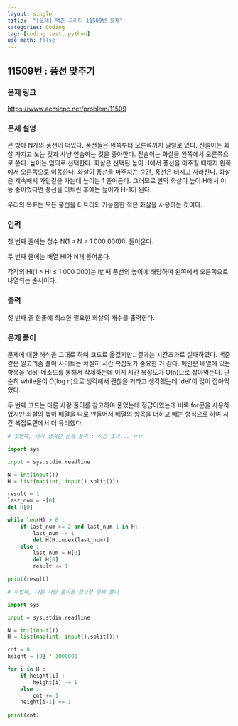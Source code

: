 ```yaml
---
layout: single
title:  "[코테] 백준 그리디 11509번 문제"
categories: Coding
tag: [coding test, python]
use_math: false
---
```


## 11509번 : 풍선 맞추기
### 문제 링크
<https://www.acmicpc.net/problem/11509>

### 문제 설명
큰 방에 N개의 풍선이 떠있다. 풍선들은 왼쪽부터 오른쪽까지 일렬로 있다. 진솔이는 화살 가지고 노는 것과 사냥 연습하는 것을 좋아한다. 진솔이는 화살을 왼쪽에서 오른쪽으로 쏜다. 높이는 임의로 선택한다. 화살은 선택된 높이 H에서 풍선을 마주칠 때까지 왼쪽에서 오른쪽으로 이동한다. 화살이 풍선을 마주치는 순간, 풍선은 터지고 사라진다. 화살은 계속해서 가던길을 가는데 높이는 1 줄어든다. 그러므로 만약 화살이 높이 H에서 이동 중이었다면 풍선을 터트린 후에는 높이가 H-1이 된다.

우리의 목표는 모든 풍선을 터트리되 가능한한 적은 화살을 사용하는 것이다.

### 입력
첫 번째 줄에는 정수 N(1 ≤ N ≤ 1 000 000)이 들어온다.

두 번째 줄에는 배열 Hi가 N개 들어온다.

각각의 Hi(1 ≤ Hi ≤ 1 000 000)는 i번째 풍선의 높이에 해당하며 왼쪽에서 오른쪽으로 나열되는 순서이다.

### 출력
첫 번째 줄 한줄에 최소한 필요한 화살의 개수를 출력한다.

### 문제 풀이
 문제에 대한 해석을 그대로 하여 코드로 옮겼지만.. 결과는 시간초과로 실패하였다. 백준 같은 알고리즘 풀이 사이트는 확실히 시간 복잡도가 중요한 거 같다. 폐인은 배열에 있는 항목을 'del' 메소드를 통해서 삭제하는데 이게 시간 복잡도가 O(n)으로 잡아먹는다. 단순히 while문이 O(log n)으로 생각해서 괜찮을 거라고 생각했는데 'del'이 많이 잡아먹었다.
 
 두 번째 코드는 다른 사람 풀이를 참고하여 풀었는데 정답이였는데 비록 for문을 사용하였지만 화살의 높이 배열을 따로 만들어서 배열의 항목을 더하고 빼는 형식으로 하여 시간 복잡도면에서 더 유리했다.


```python
# 첫번째, 내가 생각한 문제 풀이 : 시간 초과... ㅠㅠ

import sys

input = sys.stdin.readline

N = int(input())
H = list(map(int, input().split()))

result = 1
last_num = H[0]
del H[0]

while len(H) > 0 : 
    if last_num >= 2 and last_num-1 in H:
        last_num -= 1
        del H[H.index(last_num)]
    else : 
        last_num = H[0]
        del H[0]
        result += 1

print(result)
```


```python
# 두번째, 다른 사람 풀이를 참고한 문제 풀이

import sys

input = sys.stdin.readline

N = int(input())
H = list(map(int, input().split()))

cnt = 0
height = [0] * 1000001

for i in H :
    if height[i] :
        height[i] -= 1
    else :
        cnt += 1
    height[i-1] += 1
    
print(cnt)
```
